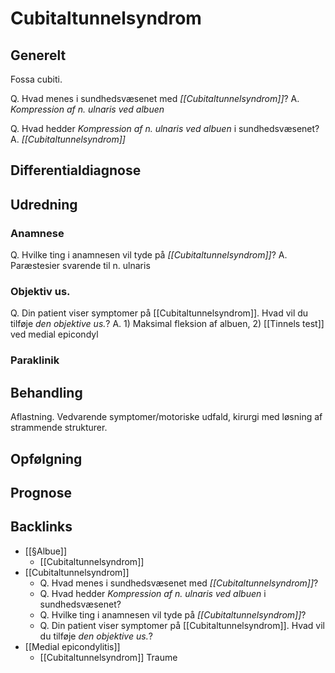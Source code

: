 # Cubitaltunnelsyndrom
## Generelt
Fossa cubiti.

Q. Hvad menes i sundhedsvæsenet med *[[Cubitaltunnelsyndrom]]*? 
A. *Kompression af n. ulnaris ved albuen*

Q. Hvad hedder *Kompression af n. ulnaris ved albuen* i sundhedsvæsenet? 
A. *[[Cubitaltunnelsyndrom]]* 

## Differentialdiagnose


## Udredning
### Anamnese
Q. Hvilke ting i anamnesen vil tyde på *[[Cubitaltunnelsyndrom]]*? 
A. Paræstesier svarende til n. ulnaris

### Objektiv us.
Q. Din patient viser symptomer på [[Cubitaltunnelsyndrom]]. Hvad vil du tilføje *den objektive us.*? 
A. 1) Maksimal fleksion af albuen, 2) [[Tinnels test]] ved medial epicondyl

### Paraklinik

## Behandling
Aflastning. Vedvarende symptomer/motoriske udfald, kirurgi med løsning af strammende strukturer. 

## Opfølgning


## Prognose
 

## Backlinks
* [[§Albue]]
	* [[Cubitaltunnelsyndrom]]
* [[Cubitaltunnelsyndrom]]
	* Q. Hvad menes i sundhedsvæsenet med *[[Cubitaltunnelsyndrom]]*? 
	* Q. Hvad hedder *Kompression af n. ulnaris ved albuen* i sundhedsvæsenet? 
	* Q. Hvilke ting i anamnesen vil tyde på *[[Cubitaltunnelsyndrom]]*? 
	* Q. Din patient viser symptomer på [[Cubitaltunnelsyndrom]]. Hvad vil du tilføje *den objektive us.*? 
* [[Medial epicondylitis]]
	* [[Cubitaltunnelsyndrom]]
Traume

<!-- #anki/tag/med/Orto #anki/deck/Medicine -->

<!-- {BearID:8ABAB3E6-ACA6-474C-B343-6F05CD28D9B0-41270-000048439D768505} -->
